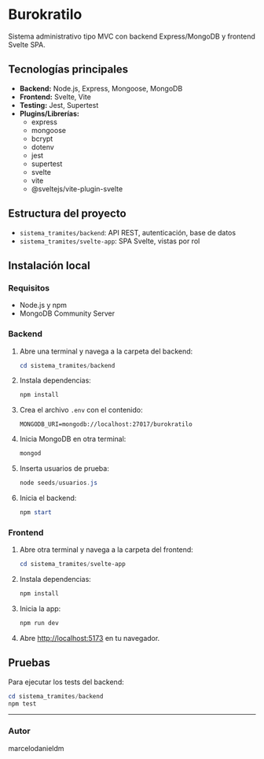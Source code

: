 
# Burokratilo

Sistema administrativo tipo MVC con backend Express/MongoDB y frontend Svelte SPA.

## Tecnologías principales

- **Backend:** Node.js, Express, Mongoose, MongoDB
- **Frontend:** Svelte, Vite
- **Testing:** Jest, Supertest
- **Plugins/Librerías:**
  - express
  - mongoose
  - bcrypt
  - dotenv
  - jest
  - supertest
  - svelte
  - vite
  - @sveltejs/vite-plugin-svelte

## Estructura del proyecto

- `sistema_tramites/backend`: API REST, autenticación, base de datos
- `sistema_tramites/svelte-app`: SPA Svelte, vistas por rol

## Instalación local

### Requisitos
- Node.js y npm
- MongoDB Community Server

### Backend
1. Abre una terminal y navega a la carpeta del backend:
	```powershell
	cd sistema_tramites/backend
	```
2. Instala dependencias:
	```powershell
	npm install
	```
3. Crea el archivo `.env` con el contenido:
	```
	MONGODB_URI=mongodb://localhost:27017/burokratilo
	```
4. Inicia MongoDB en otra terminal:
	```powershell
	mongod
	```
5. Inserta usuarios de prueba:
	```powershell
	node seeds/usuarios.js
	```
6. Inicia el backend:
	```powershell
	npm start
	```

### Frontend
1. Abre otra terminal y navega a la carpeta del frontend:
	```powershell
	cd sistema_tramites/svelte-app
	```
2. Instala dependencias:
	```powershell
	npm install
	```
3. Inicia la app:
	```powershell
	npm run dev
	```
4. Abre [http://localhost:5173](http://localhost:5173) en tu navegador.

## Pruebas

Para ejecutar los tests del backend:
```powershell
cd sistema_tramites/backend
npm test
```

---
### Autor
marcelodanieldm
